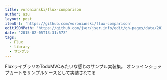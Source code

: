 ```yaml
---
title: voronianski/flux-comparison
author: azu
layout: post
itemUrl: 'https://github.com/voronianski/flux-comparison'
editJSONPath: 'https://github.com/jser/jser.info/edit/gh-pages/data/2015/02/index.json'
date: '2015-02-05T13:31:57Z'
tags:
  - Flux
  - library
  - サンプル
---
```

FluxライブラリのTodoMVCみたいな感じのサンプル実装集。
オンラインショップカートをサンプルケースとして実装されてる
